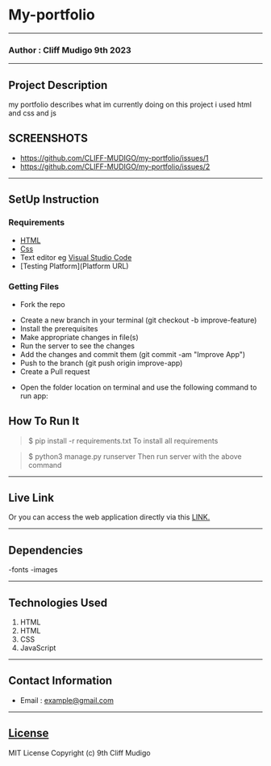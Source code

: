 # My-portfolio
*****
### Author : Cliff Mudigo 9th 2023
****
## Project Description
my portfolio describes what im currently doing on this project i used html and css and js

## SCREENSHOTS
- https://github.com/CLIFF-MUDIGO/my-portfolio/issues/1
- https://github.com/CLIFF-MUDIGO/my-portfolio/issues/2


********
## SetUp Instruction
### Requirements
* [HTML](Html.com)
* [Css](Css.com)
* Text editor eg [Visual Studio Code](https://code.visualstudio.com/download)
* [Testing Platform](Platform URL)


### Getting Files
* Fork the repo
- Create a new branch in your terminal (git checkout -b improve-feature)
- Install the prerequisites
- Make appropriate changes in file(s)
- Run the server to see the changes
- Add the changes and commit them (git commit -am "Improve App")
- Push to the branch (git push origin improve-app)
- Create a Pull request
* Open the folder location on terminal and use the following command to run app:

## How To Run It
>  $ pip install -r requirements.txt
To install all requirements

> $ python3 manage.py runserver
Then run server with the above command
*****
## Live Link
Or you can access the web application directly via this [LINK.](link.com/)
*****
## Dependencies
-fonts
-images
*****
## Technologies Used
1. HTML
3. HTML
4. CSS
5. JavaScript
*****
## Contact Information
* Email : example@gmail.com
*****
## [License](LICENSE)
MIT License
Copyright (c) 9th Cliff Mudigo
